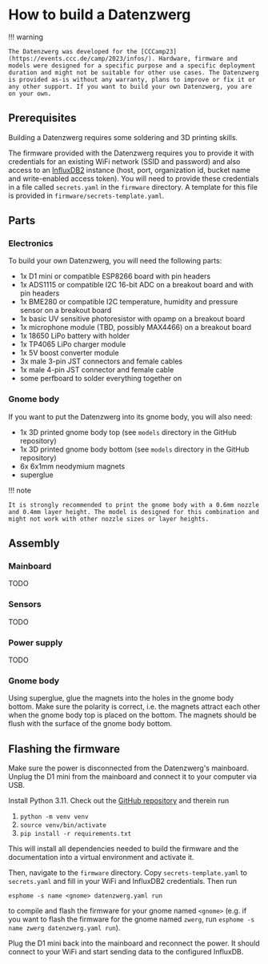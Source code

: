 # How to build a Datenzwerg

!!! warning
    
    The Datenzwerg was developed for the [CCCamp23](https://events.ccc.de/camp/2023/infos/). Hardware, firmware and models were designed for a specific purpose and a specific deployment duration and might not be suitable for other use cases. The Datenzwerg is provided as-is without any warranty, plans to improve or fix it or any other support. If you want to build your own Datenzwerg, you are on your own.

## Prerequisites

Building a Datenzwerg requires some soldering and 3D printing skills.

The firmware provided with the Datenzwerg requires you to provide it with credentials for an existing WiFi network (SSID and password) and also access to an [InfluxDB2](https://influxdb.com) instance (host, port, organization id, bucket name and write-enabled access token). You will need to provide these credentials in a file called `secrets.yaml` in the `firmware` directory. A template for this file is provided in `firmware/secrets-template.yaml`.

## Parts

### Electronics

To build your own Datenzwerg, you will need the following parts:

- 1x D1 mini or compatible ESP8266 board with pin headers
- 1x ADS1115 or compatible I2C 16-bit ADC on a breakout board and with pin headers
- 1x BME280 or compatible I2C temperature, humidity and pressure sensor on a breakout board
- 1x basic UV sensitive photoresistor with opamp on a breakout board
- 1x microphone module (TBD, possibly MAX4466) on a breakout board
- 1x 18650 LiPo battery with holder
- 1x TP4065 LiPo charger module
- 1x 5V boost converter module
- 3x male 3-pin JST connectors and female cables
- 1x male 4-pin JST connector and female cable
- some perfboard to solder everything together on

### Gnome body

If you want to put the Datenzwerg into its gnome body, you will also need:

- 1x 3D printed gnome body top (see `models` directory in the GitHub repository)
- 1x 3D printed gnome body bottom (see `models` directory in the GitHub repository)
- 6x 6x1mm neodymium magnets
- superglue

!!! note

    It is strongly recommended to print the gnome body with a 0.6mm nozzle and 0.4mm layer height. The model is designed for this combination and might not work with other nozzle sizes or layer heights.

## Assembly

### Mainboard

TODO

### Sensors

TODO

### Power supply

TODO

### Gnome body

Using superglue, glue the magnets into the holes in the gnome body bottom. Make sure the polarity is correct, i.e. the magnets attract each other when the gnome body top is placed on the bottom. The magnets should be flush with the surface of the gnome body bottom.

## Flashing the firmware

Make sure the power is disconnected from the Datenzwerg's mainboard. Unplug the D1 mini from the mainboard and connect it to your computer via USB.

Install Python 3.11. Check out the [GitHub repository]() and therein run 

1. `python -m venv venv`
2. `source venv/bin/activate`
3. `pip install -r requirements.txt`

This will install all dependencies needed to build the firmware and the documentation into a virtual environment and activate it.

Then, navigate to the `firmware` directory. Copy `secrets-template.yaml` to `secrets.yaml` and fill in your WiFi and InfluxDB2 credentials. Then run

```
esphome -s name <gnome> datenzwerg.yaml run
```

to compile and flash the firmware for your gnome named `<gnome>` (e.g. if you want to flash the firmware for the gnome named `zwerg`, run `esphome -s name zwerg datenzwerg.yaml run`).

Plug the D1 mini back into the mainboard and reconnect the power. It should connect to your WiFi and start sending data to the configured InfluxDB.
